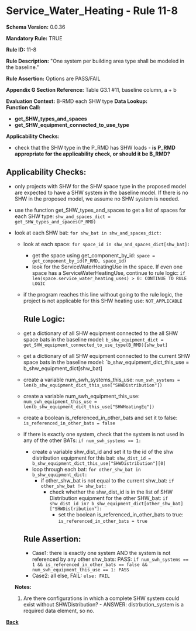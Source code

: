 # Service_Water_Heating - Rule 11-8
**Schema Version:** 0.0.36  

**Mandatory Rule:** TRUE

**Rule ID:** 11-8

**Rule Description:** "One system per building area type shall be modeled in the baseline."

**Rule Assertion:** Options are PASS/FAIL

**Appendix G Section Reference:** Table G3.1 #11, baseline column, a + b

**Evaluation Context:** B-RMD each SHW type
**Data Lookup:**   
**Function Call:** 
- **get_SHW_types_and_spaces**
- **get_SHW_equipment_connected_to_use_type**  

**Applicability Checks:**
- check that the SHW type in the P_RMD has SHW loads - **is P_RMD appropriate for the applicability check, or should it be B_RMD?**  

## Applicability Checks:
- only projects with SHW for the SHW space type in the proposed model are expected to have a SHW system in the baseline model.  If there is no SHW in the proposed model, we assume no SHW system is needed.
- use the function get_SHW_types_and_spaces to get a list of spaces for each SHW type: `shw_and_spaces_dict = get_SHW_types_and_spaces(P_RMD)`
- look at each SHW bat: `for shw_bat in shw_and_spaces_dict:`
  - look at each space: `for space_id in shw_and_spaces_dict[shw_bat]:`
    - get the space using get_component_by_id: `space = get_component_by_id(P_RMD, space_id)`
    - look for the ServiceWaterHeatingUse in the space.  If even one space has a ServiceWaterHeatingUse, continue to rule logic: `if len(space.service_water_heating_uses) > 0: CONTINUE TO RULE LOGIC`
  - if the program reaches this line without going to the rule logic, the project is not applicable for this SHW heating use: `NOT_APPLICABLE`

    ## Rule Logic: 
  - get a dictionary of all SHW equipment connected to the all SHW space bats in the baseline model: `b_shw_equipment_dict = get_SHW_equipment_connected_to_use_type(B_RMD)[shw_bat]`
  - get a dictionary of all SHW equipment connected to the current SHW space bats in the baseline model: `b_shw_equipment_dict_this_use = b_shw_equipment_dict[shw_bat]
  - create a variable num_swh_systems_this_use: `num_swh_systems = len(b_shw_equipment_dict_this_use["SHWDistribution"])`
  - create a variable num_swh_equipment_this_use: `num_swh_equipment_this_use = len(b_shw_equipment_dict_this_use["SHWHeatingEq"])`
  - create a boolean is_referenced_in_other_bats and set it to false: `is_referenced_in_other_bats = false`
  
  - if there is exactly one system, check that the system is not used in any of the other BATs: `if num_swh_systems == 1:`
    - create a variable shw_dist_id and set it to the id of the shw distribution equipment for this bat: `shw_dist_id = b_shw_equipment_dict_this_use["SHWDistribution"][0]`
    - loop through each bat: `for other_shw_bat in b_shw_equipment_dict:`
      - if other_shw_bat is not equal to the current shw_bat: `if other_shw_bat != shw_bat:`
        - check whether the shw_dist_id is in the list of SHW Distribution equipment for the other SHW_bat: `if shw_dist_id in? b_shw_equipment_dict[other_shw_bat]["SHWDistribution"]:`
          - set the boolean is_referenced_in_other_bats to true: `is_referenced_in_other_bats = true`

    ## Rule Assertion: 
    - Case1: there is exactly one system AND the system is not referenced by any other shw_bats: PASS: `if num_swh_systems == 1 && is_referenced_in_other_bats == false && num_swh_equipment_this_use == 1: PASS`
    - Case2: all else, FAIL: `else: FAIL`

  
  **Notes:**
  1.  Are there configurations in which a complete SHW system could exist without SHWDistribution? - ANSWER: distrbution_system is a required data element, so no.

**[Back](../_toc.md)**
